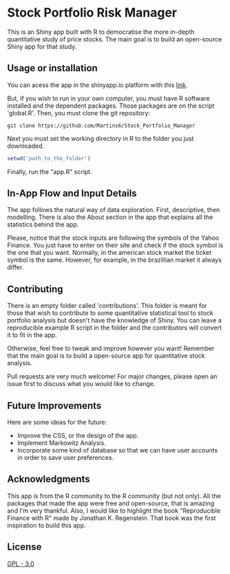 # Stock Portfolio Risk Manager

This is an Shiny app built with R to democratise the more in-depth quantitative study of price stocks. The main goal is to build an open-source Shiny app for that study.

## Usage or installation

You can acess the app in the shinyapp.io platform with this [link](https://adriel-martins.shinyapps.io/Portfolio_Manager/?_ga=2.210384469.1377155949.1589635077-482263549.1556407394).

But, if you wish to run in your own computer, you must have R software installed and the dependent packages. Those packages are on the script 'global.R'. Then, you must clone the git repository:

```git
git clone https://github.com/Martins6/Stock_Portfolio_Manager
```
Next you must set the working directory in R to the folder you just downloaded.

```r
setwd('path_to_the_folder')
```
Finally, run the "app.R" script.

## In-App Flow and Input Details

The app follows the natural way of data exploration. First, descriptive, then modelling. There is also the About section in the app that explains all the statistics behind the app.

Please, notice that the stock inputs are following the symbols of the Yahoo Finance. You just have to enter on their site and check if the stock symbol is the one that you want. Normally, in the american stock market the ticket symbol is the same. However, for example, in the brazillian market it always differ. 

## Contributing

There is an empty folder called 'contributions'. This folder is meant for those that wish to contribute to some quantitative statistical tool to stock portfolio analysis but doesn't have the knowledge of Shiny. You can leave a reproducible example R script in the folder and the contributors will convert it to fit in the app.

Otherwise, feel free to tweak and improve however you want! Remember that the main goal is to build a open-source app for quantitative stock analysis.

Pull requests are very much welcome! For major changes, please open an issue first to discuss what you would like to change.

## Future Improvements

Here are some ideas for the future:

* Improve the CSS, or the design of the app.
* Implement Markowitz Analysis.
* Incorporate some kind of database so that we can have user accounts in order to save user preferences.

## Acknowledgments

This app is from the R community to the R community (but not only). All the packages that made the app were free and open-source, that is amazing and I'm very thankful. Also, I would like to highlight the book "Reproducible Finance with R" made by Jonathan K. Regenstein. That book was the first inspiration to build this app.

## License
[GPL - 3.0](https://choosealicense.com/licenses/gpl-3.0/)
